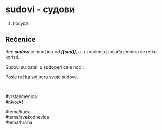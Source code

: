 # sudovi - судови

1. посуда

## Rečenice

Reč ***sudovi*** je množina od ***[[sud]]***, a u značenju posuđa jednina se retko koristi.  

Sudovi su ostali u sudoperi cele noći.  

Posle ručka svi peru svoje sudove.

<br>

#vrsta/imenica  
#nivo/A1  

#tema/kuća  
#tema/svakodnevica  
#tema/hrana  
